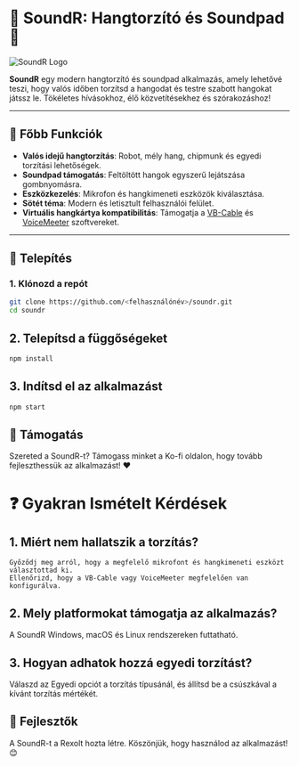 # 🎵 SoundR: Hangtorzító és Soundpad 🎵
![SoundR Logo](https://i.imgur.com/H1ZoSEV.png)

**SoundR** egy modern hangtorzító és soundpad alkalmazás, amely lehetővé teszi, hogy valós időben torzítsd a hangodat és testre szabott hangokat játssz le. Tökéletes hívásokhoz, élő közvetítésekhez és szórakozáshoz!

---

## 🌟 Főbb Funkciók
- **Valós idejű hangtorzítás**: Robot, mély hang, chipmunk és egyedi torzítási lehetőségek.
- **Soundpad támogatás**: Feltöltött hangok egyszerű lejátszása gombnyomásra.
- **Eszközkezelés**: Mikrofon és hangkimeneti eszközök kiválasztása.
- **Sötét téma**: Modern és letisztult felhasználói felület.
- **Virtuális hangkártya kompatibilitás**: Támogatja a [VB-Cable](https://vb-audio.com/Cable/) és [VoiceMeeter](https://vb-audio.com/Voicemeeter/) szoftvereket.

---

## 🚀 Telepítés

### 1. Klónozd a repót
```bash
git clone https://github.com/<felhasználónév>/soundr.git
cd soundr
```
## 2. Telepítsd a függőségeket
```bash
npm install
```
## 3. Indítsd el az alkalmazást
```bash
npm start
```

## 🔗 Támogatás

Szereted a SoundR-t? Támogass minket a Ko-fi oldalon, hogy tovább fejleszthessük az alkalmazást! ❤️

# ❓ Gyakran Ismételt Kérdések
## 1. Miért nem hallatszik a torzítás?

    Győződj meg arról, hogy a megfelelő mikrofont és hangkimeneti eszközt választottad ki.
    Ellenőrizd, hogy a VB-Cable vagy VoiceMeeter megfelelően van konfigurálva.

## 2. Mely platformokat támogatja az alkalmazás?

  A SoundR Windows, macOS és Linux rendszereken futtatható.

## 3. Hogyan adhatok hozzá egyedi torzítást?

  Válaszd az Egyedi opciót a torzítás típusánál, és állítsd be a csúszkával a kívánt torzítás mértékét.

## 🌟 Fejlesztők

A SoundR-t a Rexolt hozta létre. Köszönjük, hogy használod az alkalmazást! 😊
